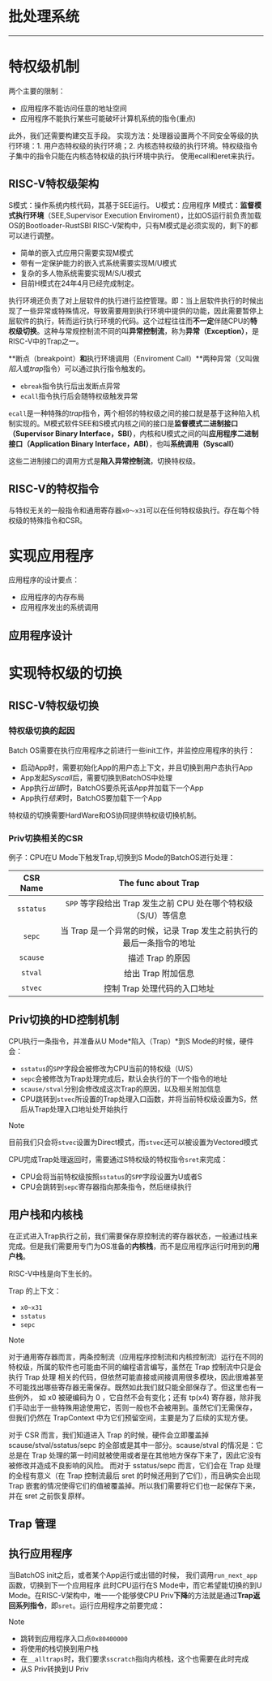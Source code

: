 # 批处理系统

---

# 特权级机制

两个主要的限制：

* 应用程序不能访问任意的地址空间
* 应用程序不能执行某些可能破坏计算机系统的指令(重点)

此外，我们还需要构建交互手段。
实现方法：处理器设置两个不同安全等级的执行环境：1. 用户态特权级的执行环境；2. 内核态特权级的执行环境。特权级指令子集中的指令只能在内核态特权级的执行环境中执行。
使用ecall和eret来执行。

## RISC-V特权级架构

S模式：操作系统内核代码，其基于SEE运行。
U模式：应用程序
M模式：**监督模式执行环境**（SEE,Supervisor Execution Enviroment），比如OS运行前负责加载OS的Bootloader-RustSBI
RISC-V架构中，只有M模式是必须实现的，剩下的都可以进行调整。

* 简单的嵌入式应用只需要实现M模式
* 带有一定保护能力的嵌入式系统需要实现M/U模式
* 复杂的多人物系统需要实现M/S/U模式
* 目前H模式在24年4月已经完成制定。

执行环境还负责了对上层软件的执行进行监控管理。即：当上层软件执行的时候出现了一些异常或特殊情况，导致需要用到执行环境中提供的功能，因此需要暂停上层软件的执行，转而运行执行环境的代码。这个过程往往而**不一定**伴随CPU的**特权级切换**。这种与常规控制流不同的叫**异常控制流**，称为**异常（Exception）**，是RISC-V中的Trap之一。

**断点（breakpoint）**和**执行环境调用（Enviroment Call）**两种异常（又叫做*陷入*或*trap*指令）可以通过执行指令触发的。

* `ebreak`指令执行后出发断点异常
* `ecall`指令执行后会随特权级触发异常

`ecall`是一种特殊的*trap*指令，两个相邻的特权级之间的接口就是基于这种陷入机制实现的。M模式软件SEE和S模式内核之间的接口是**监督模式二进制接口（Supervisor Binary Interface，SBI）**，内核和U模式之间的叫**应用程序二进制接口（Application Binary Interface，ABI）**，也叫**系统调用（Syscall）**

这些二进制接口的调用方式是**陷入异常控制流**，切换特权级。

## RISC-V的特权指令

与特权无关的一般指令和通用寄存器`x0～x31`可以在任何特权级执行。存在每个特权级的特殊指令和CSR。

# 实现应用程序

应用程序的设计要点：

* 应用程序的内存布局
* 应用程序发出的系统调用

## 应用程序设计

# 实现特权级的切换

## RISC-V特权级切换

### 特权级切换的起因

Batch OS需要在执行应用程序之前进行一些init工作，并监控应用程序的执行：

* 启动App时，需要初始化App的用户态上下文，并且切换到用户态执行App
* App发起*Syscall*后，需要切换到BatchOS中处理
* App执行*出错*时，BatchOS要杀死该App并加载下一个App
* App执行*结束*时，BatchOS要加载下一个App

特权级的切换需要HardWare和OS协同提供特权级切换机制。

### Priv切换相关的CSR

例子：CPU在U Mode下触发Trap,切换到S Mode的BatchOS进行处理：

| CSR Name | The func about Trap |
| :---: | :---: |
| `sstatus` | `SPP` 等字段给出 Trap 发生之前 CPU 处在哪个特权级（S/U）等信息 |
| `sepc` | 当 Trap 是一个异常的时候，记录 Trap 发生之前执行的最后一条指令的地址 |
| `scause` | 描述 Trap 的原因 |
| `stval` | 给出 Trap 附加信息 |
| `stvec` | 控制 Trap 处理代码的入口地址 |

## Priv切换的HD控制机制

CPU执行一条指令，并准备从U Mode*陷入（Trap）*到S Mode的时候，硬件会：

* `sstatus`的`SPP`字段会被修改为CPU当前的特权级（U/S）
* `sepc`会被修改为Trap处理完成后，默认会执行的下一个指令的地址
* `scause/stval`分别会修改成这次Trap的原因，以及相关附加信息
* CPU跳转到`stvec`所设置的Trap处理入口函数，并将当前特权级设置为S，然后从Trap处理入口地址处开始执行

> [!NOTE]
> 目前我们只会将`stvec`设置为Direct模式，而`stvec`还可以被设置为Vectored模式

CPU完成Trap处理返回时，需要通过S特权级的特权指令`sret`来完成：

* CPU会将当前特权级按照`sstatus`的`SPP`字段设置为U或者S
* CPU会跳转到`sepc`寄存器指向那条指令，然后继续执行

## 用户栈和内核栈

在正式进入Trap执行之前，我们需要保存原控制流的寄存器状态，一般通过栈来完成。但是我们需要用专门为OS准备的**内核栈**，而不是应用程序运行时用到的**用户栈**。

RISC-V中栈是向下生长的。

Trap 的上下文：

* `x0~x31`
* `sstatus`
* `sepc`

> [!NOTE]
>对于通用寄存器而言，两条控制流（应用程序控制流和内核控制流）运行在不同的特权级，所属的软件也可能由不同的编程语言编写，虽然在 Trap 控制流中只是会执行 Trap 处理 相关的代码，但依然可能直接或间接调用很多模块，因此很难甚至不可能找出哪些寄存器无需保存。既然如此我们就只能全部保存了。但这里也有一些例外， 如 x0 被硬编码为 0 ，它自然不会有变化；还有 tp(x4) 寄存器，除非我们手动出于一些特殊用途使用它，否则一般也不会被用到。虽然它们无需保存， 但我们仍然在 TrapContext 中为它们预留空间，主要是为了后续的实现方便。
>
> 对于 CSR 而言，我们知道进入 Trap 的时候，硬件会立即覆盖掉 scause/stval/sstatus/sepc 的全部或是其中一部分。scause/stval 的情况是：它总是在 Trap 处理的第一时间就被使用或者是在其他地方保存下来了，因此它没有被修改并造成不良影响的风险。 而对于 sstatus/sepc 而言，它们会在 Trap 处理的全程有意义（在 Trap 控制流最后 sret 的时候还用到了它们），而且确实会出现 Trap 嵌套的情况使得它们的值被覆盖掉。所以我们需要将它们也一起保存下来，并在 sret 之前恢复原样。

## Trap 管理

## 执行应用程序

当BatchOS init之后，或者某个App运行或出错的时候， 我们调用`run_next_app`函数，切换到下一个应用程序
此时CPU运行在S Mode中，而它希望能切换的到U Mode。在RISC-V架构中，唯一一个能够使CPU Priv**下降**的方法就是通过**Trap返回系列指令**，即`sret`。运行应用程序之前要完成：
> [!NOTE]
>
> * 跳转到应用程序入口点`0x80400000`
> * 将使用的栈切换到用户栈
> * 在`__alltraps`时，我们要求`sscratch`指向内核栈，这个也需要在此时完成
> * 从S Priv转换到U Priv
